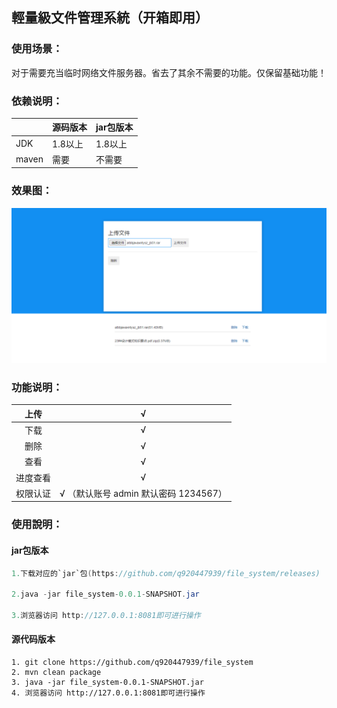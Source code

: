 ## 輕量級文件管理系統（开箱即用）

### 使用场景：

对于需要充当临时网络文件服务器。省去了其余不需要的功能。仅保留基础功能！

### 依赖说明：

|       | 源码版本 | jar包版本 |
| ----- | -------- | --------- |
| JDK   | 1.8以上  | 1.8以上   |
| maven | 需要     | 不需要    |

### 

### 效果图：

![image-20211117133653253](./image-20211117133653253.png)

### 

### 功能说明：

|   上传   |                           √                           |
| :------: | :---------------------------------------------------: |
|   下载   |                           √                           |
|   删除   |                           √                           |
|   查看   |                           √                           |
| 进度查看 |                           √                           |
| 权限认证 | √ （默认账号 admin 默认密码 1234567） |



### 使用說明：


#### jar包版本

```java
1.下载对应的`jar`包(https://github.com/q920447939/file_system/releases)

2.java -jar file_system-0.0.1-SNAPSHOT.jar

3.浏览器访问 http://127.0.0.1:8081即可进行操作
```





#### 源代码版本

```
1. git clone https://github.com/q920447939/file_system
2. mvn clean package
3. java -jar file_system-0.0.1-SNAPSHOT.jar
4. 浏览器访问 http://127.0.0.1:8081即可进行操作
```

